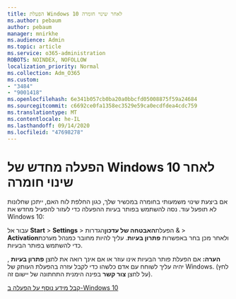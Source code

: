 ```yaml
---
title: הפעלת Windows 10 לאחר שינוי חומרה
ms.author: pebaum
author: pebaum
manager: mnirkhe
ms.audience: Admin
ms.topic: article
ms.service: o365-administration
ROBOTS: NOINDEX, NOFOLLOW
localization_priority: Normal
ms.collection: Adm_O365
ms.custom:
- "3484"
- "9001418"
ms.openlocfilehash: 6e341b057cb0ba20a0bbcfd05008875f59a24684
ms.sourcegitcommit: c6692ce0fa1358ec3529e59ca0ecdfdea4cdc759
ms.translationtype: MT
ms.contentlocale: he-IL
ms.lasthandoff: 09/14/2020
ms.locfileid: "47698278"
---
```

# <a name="reactivating-windows-10-after-a-hardware-change"></a>הפעלה מחדש של Windows 10 לאחר שינוי חומרה

אם ביצעת שינוי משמעותי בחומרה במכשיר שלך, כגון החלפת לוח האם, ייתכן שחלונות לא תופעל עוד. נסה להשתמש בפותר בעיות ההפעלה כדי לעזור להפעיל מחדש את Windows 10:

עבור אל **Start**  >  **Settings**  >  הפעלת**האבטחה של עדכון**הגדרות &  >  **Activation**ולאחר מכן בחר באפשרות **פתרון בעיות**. עליך להיות מחובר כמנהל מערכת כדי להשתמש בפותר הבעיות.

**הערה:** אם הפעלת פותר הבעיות אינו עוזר או אם אינך רואה את לחצן **פתרון בעיות** , יהיה עליך לשוחח עם אדם כלשהו כדי לקבל עזרה בהפעלת העותק של Windows. (לחץ על לחצן **צור קשר** בפינה הימנית התחתונה של יישום זה).

[קבל מידע נוסף על הפעלה ב-Windows 10](https://support.microsoft.com/help/12440/windows-10-activate)

